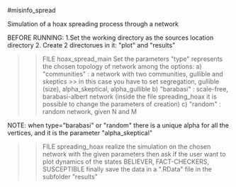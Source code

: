#misinfo_spread

Simulation of a hoax spreading process through a network

BEFORE RUNNING:
1.Set the working directory as the sources location directory 
2. Create 2 directorues in it: "plot" and "results"

>> FILE hoax_spread_main
Set the parameters 
"type" represents the chosen topology of network among the options:
a) "communities" : a network with two communities, gullible and skeptics >> in this case you have to set segregation, gullible (size), alpha_skeptical, alpha_gullible
b) "barabasi" : scale-free, barabasi-albert network (inside the file spreading_hoax it is possible to change the parameters of creation)
c) "random" : random network, given N and M

NOTE: when type="barabasi" or "random" there is a unique alpha for all the vertices, 
and it is the parameter "alpha_skeptical"

>> FILE spreading_hoax
realize the simulation on the chosen network with the given parameters
then ask if the user want to plot dynamics of the states BELIEVER, FACT-CHECKERS, SUSCEPTIBLE
finally save the data in a ".RData" file in the subfolder "results"

